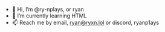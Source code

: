 - 👋 Hi, I’m @ry-nplays, or ryan
- 🌱 I’m currently learning HTML
- 📫 Reach me by email, ryan@ryxn.lol or discord, ryanp1ays
